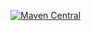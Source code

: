 [![Maven Central](https://img.shields.io/maven-central/v/io.github.cozyloon.ezconfig/ezconfig.svg?label=Maven%20Central)](https://search.maven.org/search?q=g:%22io.github.cozyloon.ezconfig%22%20AND%20a:%22ezconfig%22)
